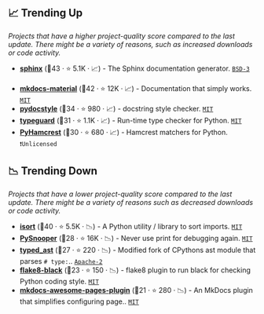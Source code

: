 ## 📈 Trending Up

_Projects that have a higher project-quality score compared to the last update. There might be a variety of reasons, such as increased downloads or code activity._

- <b><a href="https://github.com/sphinx-doc/sphinx">sphinx</a></b> (🥇43 ·  ⭐ 5.1K · 📈) - The Sphinx documentation generator. <code><a href="http://bit.ly/3aKzpTv">BSD-3</a></code> <code><img src="https://www.sphinx-doc.org/en/master/_static/favicon.svg" style="display:inline;" width="13" height="13"></code>
- <b><a href="https://github.com/squidfunk/mkdocs-material">mkdocs-material</a></b> (🥇42 ·  ⭐ 12K · 📈) - Documentation that simply works. <code><a href="http://bit.ly/34MBwT8">MIT</a></code> <code><img src="https://squidfunk.github.io/mkdocs-material/assets/favicon.png" style="display:inline;" width="13" height="13"></code>
- <b><a href="https://github.com/PyCQA/pydocstyle">pydocstyle</a></b> (🥈34 ·  ⭐ 980 · 📈) - docstring style checker. <code><a href="http://bit.ly/34MBwT8">MIT</a></code>
- <b><a href="https://github.com/agronholm/typeguard">typeguard</a></b> (🥈31 ·  ⭐ 1.1K · 📈) - Run-time type checker for Python. <code><a href="http://bit.ly/34MBwT8">MIT</a></code>
- <b><a href="https://github.com/hamcrest/PyHamcrest">PyHamcrest</a></b> (🥉30 ·  ⭐ 680 · 📈) - Hamcrest matchers for Python. <code>❗Unlicensed</code>

## 📉 Trending Down

_Projects that have a lower project-quality score compared to the last update. There might be a variety of reasons such as decreased downloads or code activity._

- <b><a href="https://github.com/PyCQA/isort">isort</a></b> (🥈40 ·  ⭐ 5.5K · 📉) - A Python utility / library to sort imports. <code><a href="http://bit.ly/34MBwT8">MIT</a></code>
- <b><a href="https://github.com/cool-RR/PySnooper">PySnooper</a></b> (🥈28 ·  ⭐ 16K · 📉) - Never use print for debugging again. <code><a href="http://bit.ly/34MBwT8">MIT</a></code>
- <b><a href="https://github.com/python/typed_ast">typed_ast</a></b> (🥈27 ·  ⭐ 220 · 📉) - Modified fork of CPythons ast module that parses `# type:`.. <code><a href="http://bit.ly/3nYMfla">Apache-2</a></code>
- <b><a href="https://github.com/peterjc/flake8-black">flake8-black</a></b> (🥉23 ·  ⭐ 150 · 📉) - flake8 plugin to run black for checking Python coding style. <code><a href="http://bit.ly/34MBwT8">MIT</a></code> <code><img src="https://cdn.iconscout.com/icon/free/png-256/8-eight-digital-number-numerical-numbers-36025.png" style="display:inline;" width="13" height="13"></code>
- <b><a href="https://github.com/lukasgeiter/mkdocs-awesome-pages-plugin">mkdocs-awesome-pages-plugin</a></b> (🥉21 ·  ⭐ 280 · 📉) - An MkDocs plugin that simplifies configuring page.. <code><a href="http://bit.ly/34MBwT8">MIT</a></code> <code><img src="https://squidfunk.github.io/mkdocs-material/assets/favicon.png" style="display:inline;" width="13" height="13"></code>


